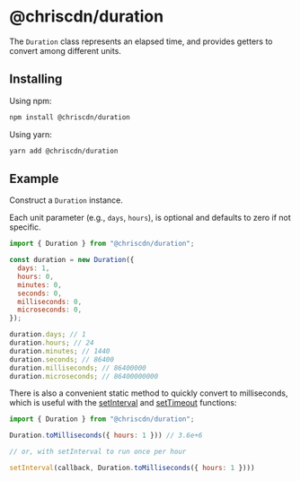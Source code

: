 # @chriscdn/duration

The `Duration` class represents an elapsed time, and provides getters to convert among different units.

## Installing

Using npm:

```bash
npm install @chriscdn/duration
```

Using yarn:

```bash
yarn add @chriscdn/duration
```

## Example

Construct a `Duration` instance.

Each unit parameter (e.g., `days`, `hours`), is optional and defaults to zero if not specific.

```js
import { Duration } from "@chriscdn/duration";

const duration = new Duration({
  days: 1,
  hours: 0,
  minutes: 0,
  seconds: 0,
  milliseconds: 0,
  microseconds: 0,
});

duration.days; // 1
duration.hours; // 24
duration.minutes; // 1440
duration.seconds; // 86400
duration.milliseconds; // 86400000
duration.microseconds; // 86400000000
```

There is also a convenient static method to quickly convert to milliseconds, which is useful with the [setInterval](https://developer.mozilla.org/en-US/docs/Web/API/setInterval) and [setTimeout](https://developer.mozilla.org/en-US/docs/Web/API/setTimeout) functions:

```js
import { Duration } from "@chriscdn/duration";

Duration.toMilliseconds({ hours: 1 })) // 3.6e+6

// or, with setInterval to run once per hour

setInterval(callback, Duration.toMilliseconds({ hours: 1 })))
```
